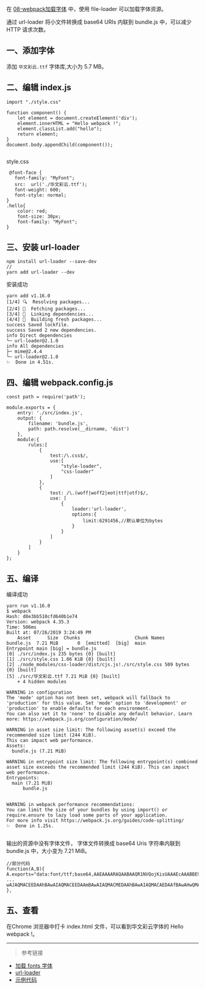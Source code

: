 在 [08-webpack加载字体](https://github.com/1071942338/WebpackStudyNotes/tree/master/08-%E5%8A%A0%E8%BD%BD%E5%AD%97%E4%BD%93) 中，使用 file-loader 可以加载字体资源。


通过 url-loader 将小文件转换成  base64 URIs 内联到 bundle.js 中，可以减少 HTTP 请求次数。

## 一、添加字体

添加 `华文彩云.ttf` 字体库,大小为 5.7 MB。


## 二、编辑 index.js

```
import "./style.css"

function component() {
    let element = document.createElement('div');
    element.innerHTML = "Hello webpack !";
    element.classList.add("hello");
    return element;
}
document.body.appendChild(component());


```
style.css

```
 @font-face {
   font-family: "MyFont";
   src:  url('./华文彩云.ttf');
   font-weight: 600;
   font-style: normal;
}
.hello{
    color: red;
    font-size: 30px;
    font-family: "MyFont";
}

```


## 三、安装 url-loader

```
npm install url-loader --save-dev
//
yarn add url-loader --dev
```
安装成功

```
yarn add v1.16.0
[1/4] 🔍  Resolving packages...
[2/4] 🚚  Fetching packages...
[3/4] 🔗  Linking dependencies...
[4/4] 🔨  Building fresh packages...
success Saved lockfile.
success Saved 2 new dependencies.
info Direct dependencies
└─ url-loader@2.1.0
info All dependencies
├─ mime@2.4.4
└─ url-loader@2.1.0
✨  Done in 4.51s.

```


## 四、编辑 webpack.config.js

```
const path = require('path');

module.exports = {
    entry: './src/index.js',
    output: {
        filename: 'bundle.js',
        path: path.resolve(__dirname, 'dist')
    },
    module:{
        rules:[
            {
                test:/\.css$/,
                use:[
                    "style-loader",
                    "css-loader"
                ]
            },
            {
                test: /\.(woff|woff2|eot|ttf|otf)$/,
                use: [
                    {
                        loader:'url-loader',
                        options:{
                            limit:6291456,//默认单位为bytes
                        }
                    }
                ]
            }
        ]
    }
};
```

## 五、编译
编译成功

```
yarn run v1.16.0
$ webpack
Hash: d8e3bb510cfd640b1e74
Version: webpack 4.35.3
Time: 506ms
Built at: 07/26/2019 3:24:49 PM
    Asset      Size  Chunks                    Chunk Names
bundle.js  7.21 MiB       0  [emitted]  [big]  main
Entrypoint main [big] = bundle.js
[0] ./src/index.js 235 bytes {0} [built]
[1] ./src/style.css 1.06 KiB {0} [built]
[2] ./node_modules/css-loader/dist/cjs.js!./src/style.css 509 bytes {0} [built]
[5] ./src/华文彩云.ttf 7.21 MiB {0} [built]
    + 4 hidden modules

WARNING in configuration
The 'mode' option has not been set, webpack will fallback to 'production' for this value. Set 'mode' option to 'development' or 'production' to enable defaults for each environment.
You can also set it to 'none' to disable any default behavior. Learn more: https://webpack.js.org/configuration/mode/

WARNING in asset size limit: The following asset(s) exceed the recommended size limit (244 KiB).
This can impact web performance.
Assets: 
  bundle.js (7.21 MiB)

WARNING in entrypoint size limit: The following entrypoint(s) combined asset size exceeds the recommended limit (244 KiB). This can impact web performance.
Entrypoints:
  main (7.21 MiB)
      bundle.js


WARNING in webpack performance recommendations: 
You can limit the size of your bundles by using import() or require.ensure to lazy load some parts of your application.
For more info visit https://webpack.js.org/guides/code-splitting/
✨  Done in 1.25s.


```
输出的资源中没有字体文件， 字体文件转换成 base64 Uris 字符串内联到 bundle.js 中，大小变为 7.21 MiB。

```
//部分代码
function(A,B){
A.exports="data:font/ttf;base64,AAEAAAARAQAABAAQR1NVQojKisUAAAEcAAABBE9TLzJggmnQAAACIAAAAFZjbWFwiVBwigAAAngAAJ+QY3Z0ICAaHuwAAKIIAAADBGZwZ23
...
wAJAQMACEEDAAhBAwAIAQMACEEDAAmBAwAIAQMACMEDAAhBAwAIAQMACAEDAAfBAwAHwQMAB8EDAAhBAwAHQ=="
},
```
## 五、查看

在Chrome 浏览器中打卡 index.html 文件，可以看到华文彩云字体的 Hello webpack !。

---
> 参考链接
- [加载 fonts 字体](https://webpack.docschina.org/guides/asset-management/#%E5%8A%A0%E8%BD%BD-fonts-%E5%AD%97%E4%BD%93)
- [url-loader](https://webpack.docschina.org/loaders/url-loader)
- [示例代码](https://github.com/1071942338/WebpackStudyNotes/tree/master/19-webpack%20%E5%8A%A0%E8%BD%BD%E5%9B%BE%E7%89%87%E4%BC%98%E5%8C%96)




